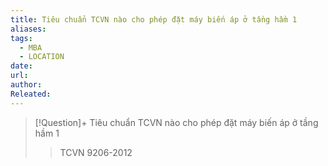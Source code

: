 ```yaml
---
title: Tiêu chuẩn TCVN nào cho phép đặt máy biến áp ở tầng hầm 1
aliases: 
tags:
  - MBA
  - LOCATION
date: 
url: 
author: 
Releated:
---
```

> [!Question]+ Tiêu chuẩn TCVN nào cho phép đặt máy biến áp ở tầng hầm 1
> >  TCVN 9206-2012

